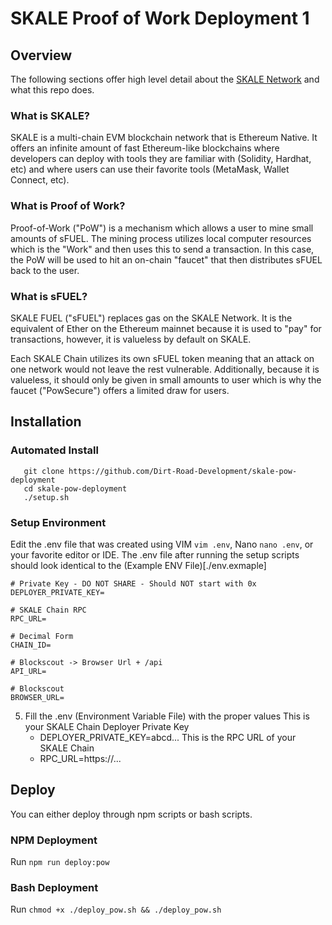 # SKALE Proof of Work Deployment 1

## Overview

The following sections offer high level detail about the [SKALE Network](https://skale.space) and what this repo does.

###  What is SKALE? 

SKALE is a multi-chain EVM blockchain network that is Ethereum Native. It offers an infinite amount of fast Ethereum-like blockchains where developers can deploy with tools they are familiar with (Solidity, Hardhat, etc) and where users can use their favorite tools (MetaMask, Wallet Connect, etc).

### What is Proof of Work?

Proof-of-Work ("PoW") is a mechanism which allows a user to mine small amounts of sFUEL. The mining process utilizes local computer resources which is the "Work" and then uses this to send a transaction. In this case, the PoW will be used to hit an on-chain "faucet" that then distributes sFUEL back to the user.

### What is sFUEL?

SKALE FUEL ("sFUEL") replaces gas on the SKALE Network. It is the equivalent of Ether on the Ethereum mainnet because it is used to "pay" for transactions, however, it is valueless by default on SKALE. 

Each SKALE Chain utilizes its own sFUEL token meaning that an attack on one network would not leave the rest vulnerable. Additionally, because it is valueless, it should only be given in small amounts to user which is why the faucet ("PowSecure") offers a limited draw for users.

## Installation

### Automated Install
```
   git clone https://github.com/Dirt-Road-Development/skale-pow-deployment
   cd skale-pow-deployment
   ./setup.sh
```
### Setup Environment

Edit the .env file that was created using VIM ```vim .env```, Nano ```nano .env```, or your favorite editor or IDE.
The .env file after running the setup scripts should look identical to the (Example ENV File)[./env.exmaple]

```
# Private Key - DO NOT SHARE - Should NOT start with 0x
DEPLOYER_PRIVATE_KEY=

# SKALE Chain RPC
RPC_URL=

# Decimal Form
CHAIN_ID= 

# Blockscout -> Browser Url + /api
API_URL=

# Blockscout
BROWSER_URL=
```

5. Fill the .env (Environment Variable File) with the proper values
    This is your SKALE Chain Deployer Private Key
    - DEPLOYER_PRIVATE_KEY=abcd... 
    This is the RPC URL of your SKALE Chain
    - RPC_URL=https://...

## Deploy
You can either deploy through npm scripts or bash scripts. 

### NPM Deployment
Run ```npm run deploy:pow```

### Bash Deployment
Run ```chmod +x ./deploy_pow.sh && ./deploy_pow.sh```
